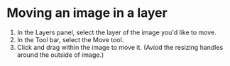 # Moving an image in a layer

1. In the Layers panel, select the layer of the image you'd like to move.
2. In the Tool bar, select the Move tool.
3. Click and drag within the image to move it. \(Aviod the resizing handles around the outside of image.\)

